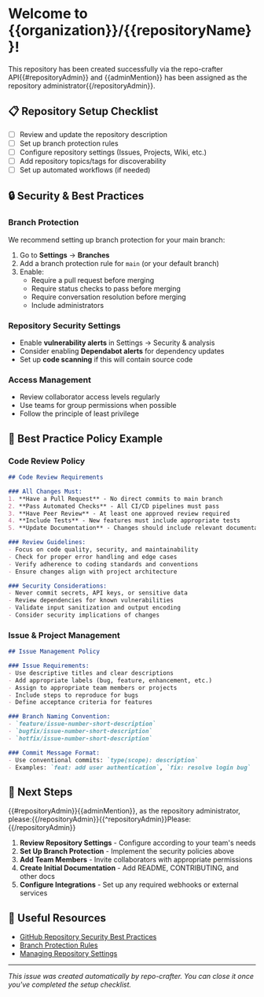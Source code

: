 # Welcome to {{organization}}/{{repositoryName}}!

This repository has been created successfully via the repo-crafter API{{#repositoryAdmin}} and {{adminMention}} has been assigned as the repository administrator{{/repositoryAdmin}}.

## 📋 Repository Setup Checklist

- [ ] Review and update the repository description
- [ ] Set up branch protection rules
- [ ] Configure repository settings (Issues, Projects, Wiki, etc.)
- [ ] Add repository topics/tags for discoverability
- [ ] Set up automated workflows (if needed)

## 🔒 Security & Best Practices

### Branch Protection
We recommend setting up branch protection for your main branch:

1. Go to **Settings** → **Branches**
2. Add a branch protection rule for `main` (or your default branch)
3. Enable:
   - Require a pull request before merging
   - Require status checks to pass before merging
   - Require conversation resolution before merging
   - Include administrators

### Repository Security Settings
- Enable **vulnerability alerts** in Settings → Security & analysis
- Consider enabling **Dependabot alerts** for dependency updates
- Set up **code scanning** if this will contain source code

### Access Management
- Review collaborator access levels regularly
- Use teams for group permissions when possible
- Follow the principle of least privilege

## 📝 Best Practice Policy Example

### Code Review Policy
```markdown
## Code Review Requirements

### All Changes Must:
1. **Have a Pull Request** - No direct commits to main branch
2. **Pass Automated Checks** - All CI/CD pipelines must pass
3. **Have Peer Review** - At least one approved review required
4. **Include Tests** - New features must include appropriate tests
5. **Update Documentation** - Changes should include relevant documentation updates

### Review Guidelines:
- Focus on code quality, security, and maintainability
- Check for proper error handling and edge cases
- Verify adherence to coding standards and conventions
- Ensure changes align with project architecture

### Security Considerations:
- Never commit secrets, API keys, or sensitive data
- Review dependencies for known vulnerabilities
- Validate input sanitization and output encoding
- Consider security implications of changes
```

### Issue & Project Management
```markdown
## Issue Management Policy

### Issue Requirements:
- Use descriptive titles and clear descriptions
- Add appropriate labels (bug, feature, enhancement, etc.)
- Assign to appropriate team members or projects
- Include steps to reproduce for bugs
- Define acceptance criteria for features

### Branch Naming Convention:
- `feature/issue-number-short-description`
- `bugfix/issue-number-short-description`
- `hotfix/issue-number-short-description`

### Commit Message Format:
- Use conventional commits: `type(scope): description`
- Examples: `feat: add user authentication`, `fix: resolve login bug`
```

## 🚀 Next Steps

{{#repositoryAdmin}}{{adminMention}}, as the repository administrator, please:{{/repositoryAdmin}}{{^repositoryAdmin}}Please:{{/repositoryAdmin}}

1. **Review Repository Settings** - Configure according to your team's needs
2. **Set Up Branch Protection** - Implement the security policies above
3. **Add Team Members** - Invite collaborators with appropriate permissions
4. **Create Initial Documentation** - Add README, CONTRIBUTING, and other docs
5. **Configure Integrations** - Set up any required webhooks or external services

## 🔗 Useful Resources

- [GitHub Repository Security Best Practices](https://docs.github.com/en/repositories/managing-your-repositorys-settings-and-features)
- [Branch Protection Rules](https://docs.github.com/en/repositories/configuring-branches-and-merges-in-your-repository/defining-the-mergeability-of-pull-requests/about-protected-branches)
- [Managing Repository Settings](https://docs.github.com/en/repositories/managing-your-repositorys-settings-and-features/managing-repository-settings)

---
*This issue was created automatically by repo-crafter. You can close it once you've completed the setup checklist.*
